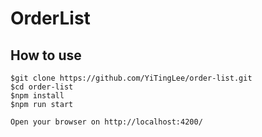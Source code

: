 # OrderList

## How to use

```
$git clone https://github.com/YiTingLee/order-list.git
$cd order-list
$npm install
$npm run start

Open your browser on http://localhost:4200/
```
